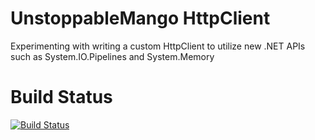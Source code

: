 # UnstoppableMango HttpClient

Experimenting with writing a custom HttpClient to utilize new .NET APIs such as System.IO.Pipelines and System.Memory

# Build Status

[![Build Status](https://dev.azure.com/unmango/unmango/_apis/build/status/unmango.http?branchName=master)](https://dev.azure.com/unmango/unmango/_build/latest?definitionId=5&branchName=master)
